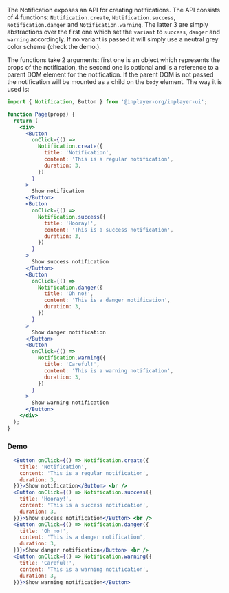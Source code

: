 The Notification exposes an API for creating notifications. The API consists of 4 functions: `Notification.create`, `Notification.success`, `Notification.danger` and `Notification.warning`. The latter 3 are simply abstractions over the first one which set the `variant` to `success`, `danger` and `warning` accordingly. If no variant is passed it will simply use a neutral grey color scheme (check the demo.).

The functions take 2 arguments: first one is an object which represents the props of the notification, the second one is optional and is a reference to a parent DOM element for the notification. If the parent DOM is not passed the notification will be mounted as a child on the `body` element. The way it is used is:

```jsx static
import { Notification, Button } from '@inplayer-org/inplayer-ui';

function Page(props) {
  return (
    <div>
      <Button
        onClick={() =>
          Notification.create({
            title: 'Notification',
            content: 'This is a regular notification',
            duration: 3,
          })
        }
      >
        Show notification
      </Button>
      <Button
        onClick={() =>
          Notification.success({
            title: 'Hooray!',
            content: 'This is a success notification',
            duration: 3,
          })
        }
      >
        Show success notification
      </Button>
      <Button
        onClick={() =>
          Notification.danger({
            title: 'Oh no!',
            content: 'This is a danger notification',
            duration: 3,
          })
        }
      >
        Show danger notification
      </Button>
      <Button
        onClick={() =>
          Notification.warning({
            title: 'Careful!',
            content: 'This is a warning notification',
            duration: 3,
          })
        }
      >
        Show warning notification
      </Button>
    </div>
  );
}
```

### Demo

```jsx
  <Button onClick={() => Notification.create({
    title: 'Notification',
    content: 'This is a regular notification',
    duration: 3,
  })}>Show notification</Button> <br />
  <Button onClick={() => Notification.success({
    title: 'Hooray!',
    content: 'This is a success notification',
    duration: 3,
  })}>Show success notification</Button> <br />
  <Button onClick={() => Notification.danger({
    title: 'Oh no!',
    content: 'This is a danger notification',
    duration: 3,
  })}>Show danger notification</Button> <br />
  <Button onClick={() => Notification.warning({
    title: 'Careful!',
    content: 'This is a warning notification',
    duration: 3,
  })}>Show warning notification</Button>
```
